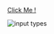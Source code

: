 [Click Me !](https://kaplanh.github.io/forms-all-input-types/)

![input types](https://github.com/kaplanh/forms-all-input-types/assets/101884444/f55f9f6c-a264-4890-b5ca-deaa66d49d20)

